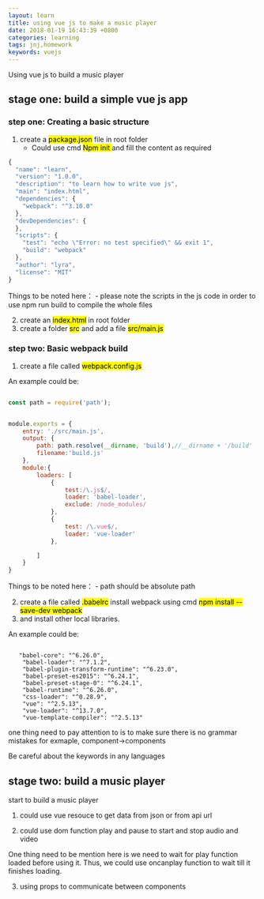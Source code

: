 ```yaml
---
layout: learn
title: using vue js to make a music player
date: 2018-01-19 16:43:39 +0800
categories: learning
tags: jnj,homework
keywords: vuejs
---
```


Using vue js to build a music player

## stage one: build a simple vue js app

###  step one: Creating a basic structure

1. create a <mark>package.json</mark> file in root folder 
 	- Could use cmd <mark> Npm init </mark> and fill the content as required

```javascript
{
  "name": "learn",
  "version": "1.0.0",
  "description": "to learn how to write vue js",
  "main": "index.html",
  "dependencies": {
    "webpack": "^3.10.0"
  },
  "devDependencies": {
  },
  "scripts": {
    "test": "echo \"Error: no test specified\" && exit 1",
    "build": "webpack"
  },
  "author": "lyra",
  "license": "MIT"
}
```
Things to be noted here：
	- please note the scripts in the js code
	in order to use npm run build to compile the whole files

2. create an <mark>index.html</mark> in root folder
3. create a folder <mark>src</mark> and add a file <mark>src/main.js</mark>

### step two: Basic webpack build

1. create a file called <mark>webpack.config.js</mark>

An example could be: 

```javascript

const path = require('path');


module.exports = {
    entry: './src/main.js',
    output: {
        path: path.resolve(__dirname, 'build'),//__dirname + '/build'
        filename:'build.js'
    },
    module:{
        loaders: [
            {
                test:/\.js$/,
                loader: 'babel-loader',
                exclude: /node_modules/
            },
            {
                test: /\.vue$/,
                loader: 'vue-loader'
            },

        ]
    }
}

```

Things to be noted here：
 	- path should be absolute path

2. create a file called <mark>.babelrc</mark>
install webpack using cmd <mark>npm install --save-dev webpack</mark>
3. and install other local libraries.

An example could be:

```

   "babel-core": "^6.26.0",
    "babel-loader": "^7.1.2",
    "babel-plugin-transform-runtime": "^6.23.0",
    "babel-preset-es2015": "^6.24.1",
    "babel-preset-stage-0": "^6.24.1",
    "babel-runtime": "^6.26.0",
    "css-loader": "^0.28.9",
    "vue": "^2.5.13",
    "vue-loader": "^13.7.0",
    "vue-template-compiler": "^2.5.13"

```

one thing need to pay attention to is to make sure there is no grammar mistakes for exmaple, component->components

Be careful about the keywords in any languages

## stage two: build a music player
start to build a music player

1. could use vue resouce to get data from json or from api url

2. could use dom function play and pause to start and stop audio and video

One thing need to be mention here is we need to wait for play function loaded before using it. Thus, we could use oncanplay function to wait till it finishes loading.

3. using props to communicate between components



